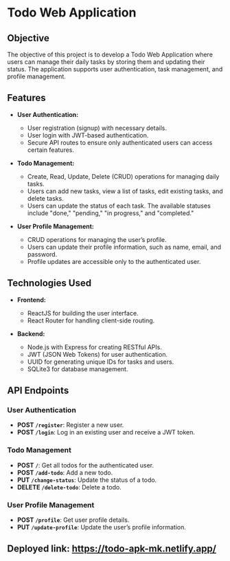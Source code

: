 # Todo Web Application

## Objective
The objective of this project is to develop a Todo Web Application where users can manage their daily tasks by storing them and updating their status. The application supports user authentication, task management, and profile management.

## Features
- **User Authentication:**
  - User registration (signup) with necessary details.
  - User login with JWT-based authentication.
  - Secure API routes to ensure only authenticated users can access certain features.

- **Todo Management:**
  - Create, Read, Update, Delete (CRUD) operations for managing daily tasks.
  - Users can add new tasks, view a list of tasks, edit existing tasks, and delete tasks.
  - Users can update the status of each task. The available statuses include "done," "pending," "in progress," and "completed."

- **User Profile Management:**
  - CRUD operations for managing the user’s profile.
  - Users can update their profile information, such as name, email, and password.
  - Profile updates are accessible only to the authenticated user.

## Technologies Used
- **Frontend:**
  - ReactJS for building the user interface.
  - React Router for handling client-side routing.

- **Backend:**
  - Node.js with Express for creating RESTful APIs.
  - JWT (JSON Web Tokens) for user authentication.
  - UUID for generating unique IDs for tasks and users.
  - SQLite3 for database management.


## API Endpoints

### User Authentication
- **POST `/register`**: Register a new user.
- **POST `/login`**: Log in an existing user and receive a JWT token.

### Todo Management
- **POST `/`**: Get all todos for the authenticated user.
- **POST `/add-todo`**: Add a new todo.
- **PUT `/change-status`**: Update the status of a todo.
- **DELETE `/delete-todo`**: Delete a todo.

### User Profile Management
- **POST `/profile`**: Get user profile details.
- **PUT `/update-profile`**: Update the user’s profile information.

## Deployed link: https://todo-apk-mk.netlify.app/
